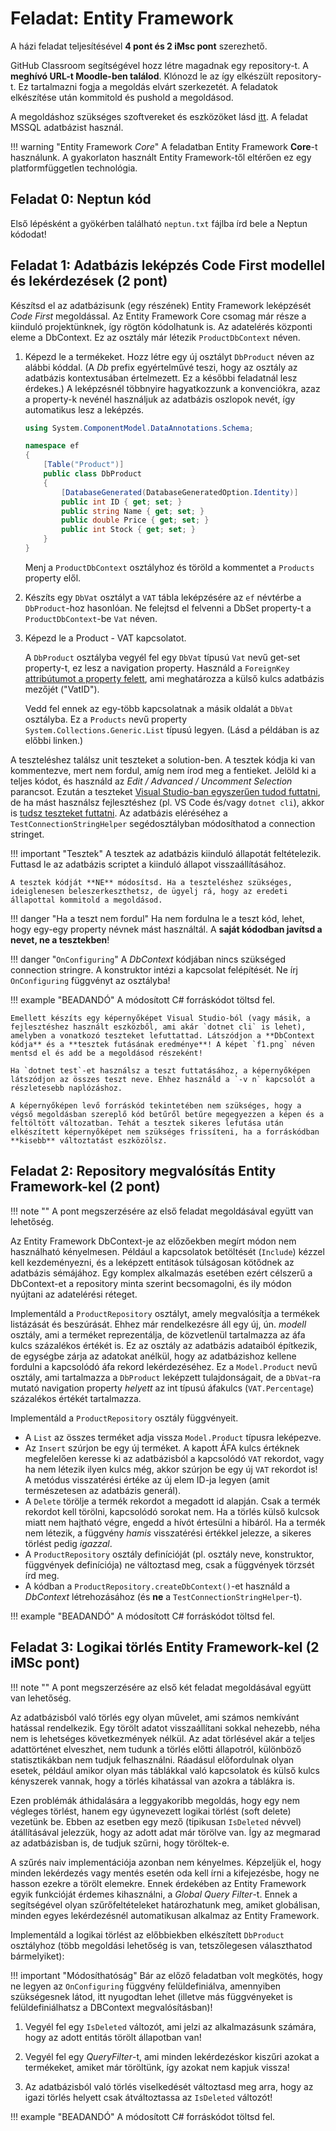 # Feladat: Entity Framework

A házi feladat teljesítésével **4 pont és 2 iMsc pont** szerezhető.

GitHub Classroom segítségével hozz létre magadnak egy repository-t. A **meghívó URL-t Moodle-ben találod**. Klónozd le az így elkészült repository-t. Ez tartalmazni fogja a megoldás elvárt szerkezetét. A feladatok elkészítése után kommitold és pushold a megoldásod.

A megoldáshoz szükséges szoftvereket és eszközöket lásd [itt](../index.md#szukseges-eszkozok). A feladat MSSQL adatbázist használ.

!!! warning "Entity Framework _Core_"
    A feladatban Entity Framework **Core**-t használunk. A gyakorlaton használt Entity Framework-től eltérően ez egy platformfüggetlen technológia.

## Feladat 0: Neptun kód

Első lépésként a gyökérben található `neptun.txt` fájlba írd bele a Neptun kódodat!

## Feladat 1: Adatbázis leképzés Code First modellel és lekérdezések (2 pont)

Készítsd el az adatbázisunk (egy részének) Entity Framework leképzését _Code First_ megoldással. Az Entity Framework Core csomag már része a kiinduló projektünknek, így rögtön kódolhatunk is. Az adatelérés központi eleme a DbContext. Ez az osztály már létezik `ProductDbContext` néven.

1. Képezd le a termékeket. Hozz létre egy új osztályt `DbProduct` néven az alábbi kóddal. (A _Db_ prefix egyértelművé teszi, hogy az osztály az adatbázis kontextusában értelmezett. Ez a későbbi feladatnál lesz érdekes.) A leképzésnél többnyire hagyatkozzunk a konvenciókra, azaz a property-k nevénél használjuk az adatbázis oszlopok nevét, így automatikus lesz a leképzés.

    ```C#
    using System.ComponentModel.DataAnnotations.Schema;

    namespace ef
    {
        [Table("Product")]
        public class DbProduct
        {
            [DatabaseGenerated(DatabaseGeneratedOption.Identity)]
            public int ID { get; set; }
            public string Name { get; set; }
            public double Price { get; set; }
            public int Stock { get; set; }
        }
    }
    ```

    Menj a `ProductDbContext` osztályhoz és töröld a kommentet a `Products` property elől.

1. Készíts egy `DbVat` osztályt a `VAT` tábla leképzésére az `ef` névtérbe a `DbProduct`-hoz hasonlóan. Ne felejtsd el felvenni a DbSet property-t a `ProductDbContext`-be `Vat` néven.

1. Képezd le a Product - VAT kapcsolatot.

    A `DbProduct` osztályba vegyél fel egy `DbVat` típusú `Vat` nevű get-set property-t, ez lesz a navigation property. Használd a `ForeignKey` [attribútumot a property felett](https://docs.microsoft.com/en-us/ef/core/modeling/relationships?tabs=data-annotations%2Cdata-annotations-simple-key%2Csimple-key#foreign-key), ami meghatározza a külső kulcs adatbázis mezőjét ("VatID").

    Vedd fel ennek az egy-több kapcsolatnak a másik oldalát a `DbVat` osztályba. Ez a `Products` nevű property `System.Collections.Generic.List` típusú legyen. (Lásd a példában is az előbbi linken.)

A teszteléshez találsz unit teszteket a solution-ben. A tesztek kódja ki van kommentezve, mert nem fordul, amíg nem írod meg a fentieket. Jelöld ki a teljes kódot, és használd az _Edit / Advanced / Uncomment Selection_ parancsot. Ezután a teszteket [Visual Studio-ban egyszerűen tudod futtatni](https://docs.microsoft.com/en-us/visualstudio/test/run-unit-tests-with-test-explorer?view=vs-2022), de ha mást használsz fejlesztéshez (pl. VS Code és/vagy `dotnet cli`), akkor is [tudsz teszteket futtatni](https://docs.microsoft.com/en-us/dotnet/core/tools/dotnet-test). Az adatbázis eléréséhez a `TestConnectionStringHelper` segédosztályban módosíthatod a connection stringet.

!!! important "Tesztek"
    A tesztek az adatbázis kiinduló állapotát feltételezik. Futtasd le az adatbázis scriptet a kiinduló állapot visszaállításához.

    A tesztek kódját **NE** módosítsd. Ha a teszteléshez szükséges, ideiglenesen beleszerkeszthetsz, de ügyelj rá, hogy az eredeti állapottal kommitold a megoldásod.

!!! danger "Ha a teszt nem fordul"
    Ha nem fordulna le a teszt kód, lehet, hogy egy-egy property névnek mást használtál. A **saját kódodban javítsd a nevet, ne a tesztekben**!

!!! danger "`OnConfiguring`"
    A _DbContext_ kódjában nincs szükséged connection stringre. A konstruktor intézi a kapcsolat felépítését. Ne írj `OnConfiguring` függvényt az osztályba!

!!! example "BEADANDÓ"
    A módosított C# forráskódot töltsd fel.

    Emellett készíts egy képernyőképet Visual Studio-ból (vagy másik, a fejlesztéshez használt eszközből, ami akár `dotnet cli` is lehet), amelyben a vonatkozó teszteket lefuttattad. Látszódjon a **DbContext kódja** és a **tesztek futásának eredménye**! A képet `f1.png` néven mentsd el és add be a megoldásod részeként!

    Ha `dotnet test`-et használsz a teszt futtatásához, a képernyőképen látszódjon az összes teszt neve. Ehhez használd a `-v n` kapcsolót a részletesebb naplózáshoz.

    A képernyőképen levő forráskód tekintetében nem szükséges, hogy a végső megoldásban szereplő kód betűről betűre megegyezzen a képen és a feltöltött változatban. Tehát a tesztek sikeres lefutása után elkészített képernyőképet nem szükséges frissíteni, ha a forráskódban **kisebb** változtatást eszközölsz.

## Feladat 2: Repository megvalósítás Entity Framework-kel (2 pont)

!!! note ""
    A pont megszerzésére az első feladat megoldásával együtt van lehetőség.

Az Entity Framework DbContext-je az előzőekben megírt módon nem használható kényelmesen. Például a kapcsolatok betöltését (`Include`) kézzel kell kezdeményezni, és a leképzett entitások túlságosan kötődnek az adatbázis sémájához. Egy komplex alkalmazás esetében ezért célszerű a DbContext-et a repository minta szerint becsomagolni, és ily módon nyújtani az adatelérési réteget.

Implementáld a `ProductRepository` osztályt, amely megvalósítja a termékek listázását és beszúrását. Ehhez már rendelkezésre áll egy új, ún. _modell_ osztály, ami a terméket reprezentálja, de közvetlenül tartalmazza az áfa kulcs százalékos értékét is. Ez az osztály az adatbázis adataiból építkezik, de egységbe zárja az adatokat anélkül, hogy az adatbázishoz kellene fordulni a kapcsolódó áfa rekord lekérdezéséhez. Ez a `Model.Product` nevű osztály, ami tartalmazza a `DbProduct` leképzett tulajdonságait, de a `DbVat`-ra mutató navigation property _helyett_ az int típusú áfakulcs (`VAT.Percentage`) százalékos értékét tartalmazza.

Implementáld a `ProductRepository` osztály függvényeit.

- A `List` az összes terméket adja vissza `Model.Product` típusra leképezve.
- Az `Insert` szúrjon be egy új terméket. A kapott ÁFA kulcs értéknek megfelelően keresse ki az adatbázisból a kapcsolódó `VAT` rekordot, vagy ha nem létezik ilyen kulcs még, akkor szúrjon be egy új `VAT` rekordot is! A metódus visszatérési értéke az új elem ID-ja legyen (amit természetesen az adatbázis generál).
- A `Delete` törölje a termék rekordot a megadott id alapján. Csak a termék rekordot kell törölni, kapcsolódó sorokat nem. Ha a törlés külső kulcsok miatt nem hajtható végre, engedd a hívót értesülni a hibáról. Ha a termék nem létezik, a függvény _hamis_ visszatérési értékkel jelezze, a sikeres törlést pedig _igazzal_.
- A `ProductRepository` osztály definícióját (pl. osztály neve, konstruktor, függvények definíciója) ne változtasd meg, csak a függvények törzsét írd meg.
- A kódban a `ProductRepository.createDbContext()`-et használd a _DbContext_ létrehozásához (és **ne** a `TestConnectionStringHelper`-t).

!!! example "BEADANDÓ"
    A módosított C# forráskódot töltsd fel.

## Feladat 3: Logikai törlés Entity Framework-kel (2 iMSc pont)

!!! note ""
    A pont megszerzésére az első két feladat megoldásával együtt van lehetőség.

Az adatbázisból való törlés egy olyan művelet, ami számos nemkívánt hatással rendelkezik. Egy törölt adatot visszaállítani sokkal nehezebb, néha nem is lehetséges következmények nélkül. Az adat törlésével akár a teljes adattörténet elveszhet, nem tudunk a törlés előtti állapotról, különböző statisztikákban nem tudjuk felhasználni. Ráadásul előfordulnak olyan esetek, például amikor olyan más táblákkal való kapcsolatok és külső kulcs kényszerek vannak, hogy a törlés kihatással van azokra a táblákra is.

Ezen problémák áthidalására a leggyakoribb megoldás, hogy egy nem végleges törlést, hanem egy úgynevezett logikai törlést (soft delete) vezetünk be. Ebben az esetben egy mező (tipikusan `IsDeleted` névvel) átállításával jelezzük, hogy az adott adat már törölve van. Így az megmarad az adatbázisban is, de tudjuk szűrni, hogy töröltek-e.

A szűrés naiv implementációja azonban nem kényelmes. Képzeljük el, hogy minden lekérdezés vagy mentés esetén oda kell írni a kifejezésbe, hogy ne hasson ezekre a törölt elemekre.
Ennek érdekében az Entity Framework egyik funkcióját érdemes kihasználni, a *Global Query Filter*-t. Ennek a segítségével olyan szűrőfeltételeket határozhatunk meg, amiket globálisan, minden egyes lekérdezésnél automatikusan alkalmaz az Entity Framework. 

Implementáld a logikai törlést az előbbiekben elkészített `DbProduct` osztályhoz (több megoldási lehetőség is van, tetszőlegesen választhatod bármelyiket):

!!! important "Módosíthatóság"
    Bár az előző feladatban volt megkötés, hogy ne legyen az `OnConfiguring` függvény felüldefiniálva, amennyiben szükségesnek látod, itt nyugodtan lehet (illetve más függvényeket is felüldefiniálhatsz a DBContext megvalósításban)!

1. Vegyél fel egy `IsDeleted` változót, ami jelzi az alkalmazásunk számára, hogy az adott entitás törölt állapotban van!

1. Vegyél fel egy *QueryFilter*-t, ami minden lekérdezéskor kiszűri azokat a termékeket, amiket már töröltünk, így azokat nem kapjuk vissza! 

1. Az adatbázisból való törlés viselkedését változtasd meg arra, hogy az igazi törlés helyett csak átváltoztassa az `IsDeleted` változót!

!!! example "BEADANDÓ"
    A módosított C# forráskódot töltsd fel.